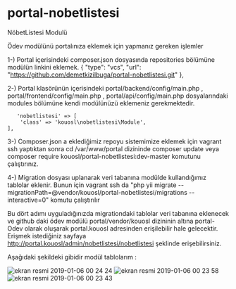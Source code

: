 # portal-nobetlistesi
NöbetListesi Modulü



Ödev modülünü portalınıza eklemek için yapmanız gereken işlemler

1-) Portal içerisindeki composer.json dosyasında repositories bölümüne modülün linkini eklemek.
        {
            "type": "vcs",
            "url": "https://github.com/demetkizilbuga/portal-nobetlistesi.git"
        },
        
2-) Portal klasörünün içerisindeki portal/backend/config/main.php , portal/frontend/config/main.php , portal/api/config/main.php dosyalarındaki modules bölümüne kendi modülünüzü eklemeniz gerekmektedir.       

       'nobetlistesi' => [
        'class' => 'kouosl\nobetlistesi\Module',
    ],
    
 3-) Composer.json a eklediğimiz repoyu sistemimize eklemek için vagrant ssh yaptıktan sonra cd /var/www/portal dizininde composer update veya composer require kouosl/portal-nobetlistesi:dev-master komutunu çalıştırınız.

 4-) Migration dosyası uplanarak veri tabanına modülde kullandığımız tablolar eklenir. Bunun için vagrant ssh da "php yii migrate --migrationPath=@vendor/kouosl/portal-nobetlistesi/migrations --interactive=0" komutu çalıştırılır
 
 
Bu dört adımı uyguladığınızda migrationdaki tablolar veri tabanına eklenecek ve github daki ödev modülü portal/vendor/kouosl dizininin altına portal-Odev olarak oluşarak portal.kouosl adresinden erişilebilir hale gelecektir. Erişmek istediğiniz sayfaya http://portal.kouosl/admin/nobetlistesi/nobetlistesi şeklinde erişebilirsiniz.

Aşağıdaki şekildeki gibidir modül tablolarım :

![ekran resmi 2019-01-06 00 24 24](https://user-images.githubusercontent.com/35598899/50765232-5b687200-1286-11e9-8d29-f72268f41f0e.png)
![ekran resmi 2019-01-06 00 23 58](https://user-images.githubusercontent.com/35598899/50765234-5c010880-1286-11e9-9e3f-2cd04291e85a.png)
![ekran resmi 2019-01-06 00 23 43](https://user-images.githubusercontent.com/35598899/50765235-5c999f00-1286-11e9-86c3-d82e0ed2ee18.png)
